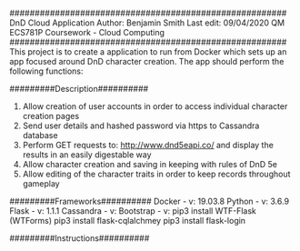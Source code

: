 #######################################################
DnD Cloud Application
Author: Benjamin Smith
Last edit: 09/04/2020
QM ECS781P Coursework - Cloud Computing
#######################################################
This project is to create a application to run from Docker which sets up an app focused around DnD character creation. The app should perform the following functions:


#########Description##########  
1. Allow creation of user accounts in order to access individual character creation pages
2. Send user details and hashed password via https to Cassandra database
3. Perform GET requests to: http://www.dnd5eapi.co/ and display the results in an easily digestable way
4. Allow character creation and saving in keeping with rules of DnD 5e
5. Allow editing of the character traits in order to keep records throughout gameplay


#########Frameworks##########
Docker - v: 19.03.8
Python - v: 3.6.9
Flask - v: 1.1.1
Cassandra - v:
Bootstrap - v:
pip3 install WTF-Flask (WTForms)
pip3 install flask-cqlalchmey
pip3 install flask-login


#########Instructions##########

